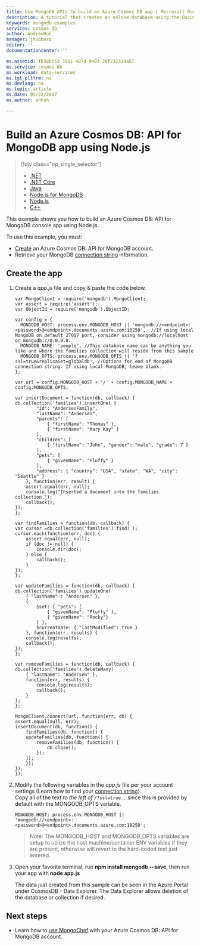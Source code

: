 ```yaml
---
title: Use MongoDB APIs to build an Azure Cosmos DB app | Microsoft Docs
description: A tutorial that creates an online database using the DocumentDB APIs for MongoDB.
keywords: mongodb examples
services: cosmos-db
author: AndrewHoh
manager: jhubbard
editor: ''
documentationcenter: ''

ms.assetid: fb38bc53-3561-487d-9e03-20f232319a87
ms.service: cosmos-db
ms.workload: data-services
ms.tgt_pltfrm: na
ms.devlang: na
ms.topic: article
ms.date: 05/22/2017
ms.author: anhoh

---
```

# Build an Azure Cosmos DB: API for MongoDB app using Node.js
> [!div class="op_single_selector"]
> * [.NET](documentdb-get-started.md)
> * [.NET Core](documentdb-dotnetcore-get-started.md)
> * [Java](documentdb-java-get-started.md)
> * [Node.js for MongoDB](mongodb-samples.md)
> * [Node.js](documentdb-nodejs-get-started.md)
> * [C++](documentdb-cpp-get-started.md)
>  
>

This example shows you how to build an Azure Cosmos DB: API for MongoDB console app using Node.js.

To use this example, you must:

* [Create](create-mongodb-dotnet.md#create-account) an Azure Cosmos DB: API for MongoDB account.
* Retrieve your MongoDB [connection string](connect-mongodb-account.md) information.

## Create the app

1. Create a *app.js* file and copy & paste the code below.

    ```nodejs
    var MongoClient = require('mongodb').MongoClient;
    var assert = require('assert');
    var ObjectId = require('mongodb').ObjectID;
    
    var config = {
      MONGODB_HOST: process.env.MONGODB_HOST || 'mongodb://<endpoint>:<password>@<endpoint>.documents.azure.com:10250',  //If using local MongoDB on default 27017 port, consider using mongodb://localhost or mongodb://0.0.0.0.
      MONGODB_NAME: 'people', //This database name can be anything you like and where the families collection will reside from this sample
      MONGODB_OPTS: process.env.MONGODB_OPTS || '?ssl=true&replicaSet=globaldb', //Options for end of MongoDB connection string. If using local MongoDB, leave blank.
    };

    var url = config.MONGODB_HOST + '/' + config.MONGODB_NAME + config.MONGODB_OPTS;

    var insertDocument = function(db, callback) {
    db.collection('families').insertOne( {
            "id": "AndersenFamily",
            "lastName": "Andersen",
            "parents": [
                { "firstName": "Thomas" },
                { "firstName": "Mary Kay" }
            ],
            "children": [
                { "firstName": "John", "gender": "male", "grade": 7 }
            ],
            "pets": [
                { "givenName": "Fluffy" }
            ],
            "address": { "country": "USA", "state": "WA", "city": "Seattle" }
        }, function(err, result) {
        assert.equal(err, null);
        console.log("Inserted a document into the families collection.");
        callback();
    });
    };
    
    var findFamilies = function(db, callback) {
    var cursor =db.collection('families').find( );
    cursor.each(function(err, doc) {
        assert.equal(err, null);
        if (doc != null) {
            console.dir(doc);
        } else {
            callback();
        }
    });
    };
    
    var updateFamilies = function(db, callback) {
    db.collection('families').updateOne(
        { "lastName" : "Andersen" },
        {
            $set: { "pets": [
                { "givenName": "Fluffy" },
                { "givenName": "Rocky"}
            ] },
            $currentDate: { "lastModified": true }
        }, function(err, results) {
        console.log(results);
        callback();
    });
    };
    
    var removeFamilies = function(db, callback) {
    db.collection('families').deleteMany(
        { "lastName": "Andersen" },
        function(err, results) {
            console.log(results);
            callback();
        }
    );
    };
    
    MongoClient.connect(url, function(err, db) {
    assert.equal(null, err);
    insertDocument(db, function() {
        findFamilies(db, function() {
        updateFamilies(db, function() {
            removeFamilies(db, function() {
                db.close();
            });
        });
        });
    });
    });
    ```

2. Modify the following variables in the *app.js* file per your account settings (Learn how to find your [connection string](connect-mongodb-account.md)).  
Copy all of the text _to the left of_ `/?ssl=true..` since this is provided by default with the MONGODB_OPTS variable.

    ```nodejs
    MONGODB_HOST: process.env.MONGODB_HOST || 
    'mongodb://<endpoint>:<password>@<endpoint>.documents.azure.com:10250';
    ```
    > Note: The MONGODB_HOST and MONGODB_OPTS variables are setup to utilize the host machine/container ENV variables if they are present, otherwise will revert to the hard-coded text just entered.

3. Open your favorite terminal, run **npm install mongodb --save**, then run your app with **node app.js**

    The data just created from this sample can be seen in the Azure Portal under CosmosDB - Data Explorer.  The Data Explorer allows deletion of the database or collection if desired.

## Next steps

* Learn how to [use MongoChef](mongodb-mongochef.md) with your Azure Cosmos DB: API for MongoDB account.
